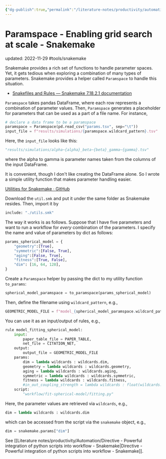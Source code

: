 ```yaml
---
{"dg-publish":true,"permalink":"/literature-notes/productivity/automation/paramspace-enabling-grid-search-at-scale-snakemake/","dgHomeLink":true,"dgPassFrontmatter":false}
---
```



# Paramspace - Enabling grid search at scale - Snakemake
updated: 2022-11-29
#tools/snakemake 

Snakemake provides a rich set of functions to handle parameter spaces. Yet, it gets tedious when exploring a combination of many types of parameters. Snakemake provides a helper called `Paramspace` to handle this situation. 

- [Snakefiles and Rules — Snakemake 7.18.2.1 documentation](https://snakemake.readthedocs.io/en/stable/snakefiles/rules.html#parameter-space-exploration)

`Paramspace` takes pandas DataFrame, where each row represents a combination of parameter values. Then, `Paramspace` generates a placeholder for parameters that can be used as a part of a file name. For instance, 

```python
# declare a data frame to be a paramspace
paramspace = Paramspace(pd.read_csv("params.tsv", sep="\t"))
input_file = f"results/simulations/{paramspace.wildcard_pattern}.tsv"
```
Here, the `input_file` looks like this:
```python
"results/simulations/alpha~{alpha}_beta~{beta}_gamma~{gamma}.tsv"
```
where the alpha to gamma is parameter names taken from the columns of the input DataFrame. 

It is convenient, though I don't like creating the DataFrame alone. So I wrote a simple utility function that makes parameter handling easier.

[Utilities for Snakemake · GitHub](https://gist.github.com/skojaku/6284abed6406b17a86ddbfdb400df4db)

Download the `util.smk` and put it under the same folder as Snakemake resides. Then, import it by
```python
include: "./utils.smk"
```

The way it works is as follows. Suppose that I have five parameters and want to run a workflow for *every* combination of the parameters. I specify the name and value of parameters by dict as follows:
```python 
params_spherical_model = {
    "geometry":[True],
    "symmetric":[False, True],
    "aging":[False, True],
    "fitness":[True, False],
    "dim": [16, 64, 128],
}
```
Create a `Paramspace` helper by passing the dict to my utility function `to_params`:
```python
spherical_model_paramspace = to_paramspace(params_spherical_model)
```
Then, define the filename using `wildcard_pattern`, e.g., 
```python
GEOMETRIC_MODEL_FILE = f"model_{spherical_model_paramspace.wildcard_pattern}.pt"
```
You can use it as an input/output of rules, e.g., 
```python
rule model_fitting_spherical_model:
    input:
        paper_table_file = PAPER_TABLE,
        net_file = CITATION_NET,
    output:
        output_file = GEOMETRIC_MODEL_FILE
    params:
        dim = lambda wildcards : wildcards.dim,
        geometry = lambda wildcards : wildcards.geometry,
        aging = lambda wildcards : wildcards.aging,
        symmetric = lambda wildcards : wildcards.symmetric,
        fitness = lambda wildcards : wildcards.fitness,
        #in_out_coupling_strength = lambda wildcards : float(wildcards.couplingStrength)
    script:
        "workflow/fit-spherical-model/fitting.py"
```
Here, the parameter values are retrieved via `wildcards`, e.g., 
```python
dim = lambda wildcards : wildcards.dim
```
which can be accessed from the script via the `snakemake` object, e.g., 
```python
dim = snakemake.params["dim"]
```

See [[Literature notes/productivity/Automation/Directive - Powerful integration of python scripts into workflow - Snakemake|Directive - Powerful integration of python scripts into workflow - Snakemake]].